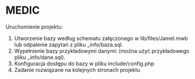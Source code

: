 # MEDIC

Uruchomienie projektu:

1. Utworzenie bazy według schematu załączonego w lib/files/Jamel.mwb lub odpalenie zapytań z pliku _info/baza.sql.
2. Wypełnienie bazy przykładowymi danymi: (można użyć przykładowego pliku _info/dane.sql).
3. Konfiguracja dostępu do bazy w pliku include/config.php
4. Zadanie rozwiązane na kolejnych stronach projektu
